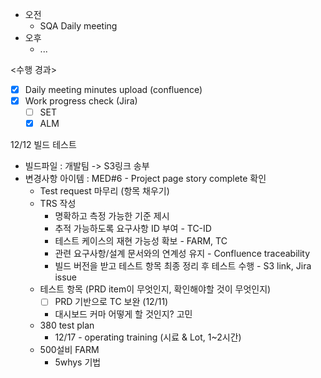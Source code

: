 - 오전
	- SQA Daily meeting
- 오후
	- ...

<수행 경과>
- [x] Daily meeting minutes upload (confluence)
- [x] Work progress check (Jira)
	- [ ] SET
	- [x] ALM

12/12 빌드 테스트
- 빌드파일 : 개발팀 -> S3링크 송부
- 변경사항 아이템 : MED#6 - Project page story complete 확인
	- Test request 마무리 (항목 채우기)
	- TRS 작성
		- 명확하고 측정 가능한 기준 제시
		- 추적 가능하도록 요구사항 ID 부여 - TC-ID
		- 테스트 케이스의 재현 가능성 확보 - FARM, TC
		- 관련 요구사항/설계 문서와의 연계성 유지 - Confluence traceability
		- 빌드 버전을 받고 테스트 항목 최종 정리 후 테스트 수행 - S3 link, Jira issue
	- 테스트 항목 (PRD item이 무엇인지, 확인해야할 것이 무엇인지)
		- [ ] PRD 기반으로 TC 보완 (12/11)
		- 대시보드 커마 어떻게 할 것인지? 고민
	- 380 test plan
		- 12/17 - operating training (시료 & Lot, 1~2시간)
	- 500설비 FARM
		- 5whys 기법